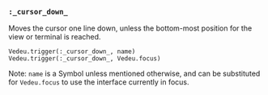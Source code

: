 ### `:_cursor_down_`
Moves the cursor one line down, unless the bottom-most position for
the view or terminal is reached.

    Vedeu.trigger(:_cursor_down_, name)
    Vedeu.trigger(:_cursor_down_, Vedeu.focus)

Note: `name` is a Symbol unless mentioned otherwise, and can be
substituted for `Vedeu.focus` to use the interface currently in focus.
